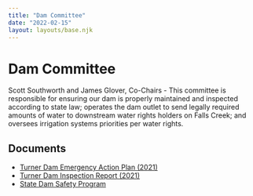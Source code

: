 ```yaml
---
title: "Dam Committee"
date: "2022-02-15"
layout: layouts/base.njk
---
```


# Dam Committee

Scott Southworth and James Glover, Co-Chairs - This committee is responsible for ensuring our dam is properly maintained and inspected according to state law; operates the dam outlet to send legally required amounts of water to downstream water rights holders on Falls Creek; and oversees irrigation systems priorities per water rights.

## Documents

- [Turner Dam Emergency Action Plan (2021)](/uploads/2022/02/Turner-Dam_300113_EmergencyActionPlan-Final-19-JUL-2021-v296.pdf)
- [Turner Dam Inspection Report (2021)](/uploads/2022/02/Turner-Dam_300113_Engr-Inspec-Rept_08162133.pdf)
- [State Dam Safety Program](https://dwr.colorado.gov/services/dam-safety)

